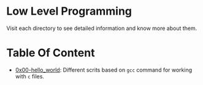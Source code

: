 # Low Level Programming

Visit each directory to see detailed information and know more about them.

# Table Of Content

- [0x00-hello_world](0x00-hello_world): Different scrits based on `gcc` command for working with `c` files.
